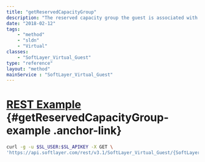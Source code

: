 ```yaml
---
title: "getReservedCapacityGroup"
description: "The reserved capacity group the guest is associated with."
date: "2018-02-12"
tags:
    - "method"
    - "sldn"
    - "Virtual"
classes:
    - "SoftLayer_Virtual_Guest"
type: "reference"
layout: "method"
mainService : "SoftLayer_Virtual_Guest"
---
```


# [REST Example](#getReservedCapacityGroup-example) <a href="/article/rest/"><i class="fas fa-question"></i></a> {#getReservedCapacityGroup-example .anchor-link} 
```bash
curl -g -u $SL_USER:$SL_APIKEY -X GET \
'https://api.softlayer.com/rest/v3.1/SoftLayer_Virtual_Guest/{SoftLayer_Virtual_GuestID}/getReservedCapacityGroup'
```
